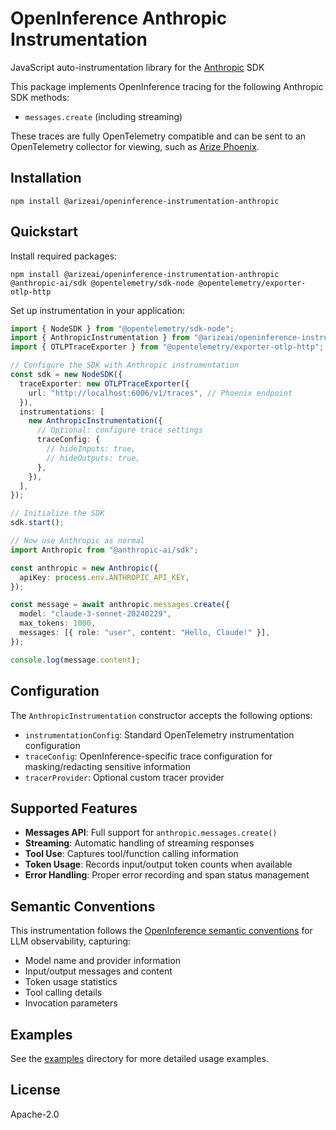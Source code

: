 # OpenInference Anthropic Instrumentation

JavaScript auto-instrumentation library for the [Anthropic](https://www.anthropic.com/) SDK

This package implements OpenInference tracing for the following Anthropic SDK methods:

- `messages.create` (including streaming)

These traces are fully OpenTelemetry compatible and can be sent to an OpenTelemetry collector for viewing, such as [Arize Phoenix](https://github.com/Arize-ai/phoenix).

## Installation

```shell
npm install @arizeai/openinference-instrumentation-anthropic
```

## Quickstart

Install required packages:

```shell
npm install @arizeai/openinference-instrumentation-anthropic @anthropic-ai/sdk @opentelemetry/sdk-node @opentelemetry/exporter-otlp-http
```

Set up instrumentation in your application:

```typescript
import { NodeSDK } from "@opentelemetry/sdk-node";
import { AnthropicInstrumentation } from "@arizeai/openinference-instrumentation-anthropic";
import { OTLPTraceExporter } from "@opentelemetry/exporter-otlp-http";

// Configure the SDK with Anthropic instrumentation
const sdk = new NodeSDK({
  traceExporter: new OTLPTraceExporter({
    url: "http://localhost:6006/v1/traces", // Phoenix endpoint
  }),
  instrumentations: [
    new AnthropicInstrumentation({
      // Optional: configure trace settings
      traceConfig: {
        // hideInputs: true,
        // hideOutputs: true,
      },
    }),
  ],
});

// Initialize the SDK
sdk.start();

// Now use Anthropic as normal
import Anthropic from "@anthropic-ai/sdk";

const anthropic = new Anthropic({
  apiKey: process.env.ANTHROPIC_API_KEY,
});

const message = await anthropic.messages.create({
  model: "claude-3-sonnet-20240229",
  max_tokens: 1000,
  messages: [{ role: "user", content: "Hello, Claude!" }],
});

console.log(message.content);
```

## Configuration

The `AnthropicInstrumentation` constructor accepts the following options:

- `instrumentationConfig`: Standard OpenTelemetry instrumentation configuration
- `traceConfig`: OpenInference-specific trace configuration for masking/redacting sensitive information
- `tracerProvider`: Optional custom tracer provider

## Supported Features

- **Messages API**: Full support for `anthropic.messages.create()`
- **Streaming**: Automatic handling of streaming responses
- **Tool Use**: Captures tool/function calling information
- **Token Usage**: Records input/output token counts when available
- **Error Handling**: Proper error recording and span status management

## Semantic Conventions

This instrumentation follows the [OpenInference semantic conventions](https://github.com/Arize-ai/openinference/blob/main/spec/semantic_conventions.md) for LLM observability, capturing:

- Model name and provider information
- Input/output messages and content
- Token usage statistics
- Tool calling details
- Invocation parameters

## Examples

See the [examples](./examples) directory for more detailed usage examples.

## License

Apache-2.0
